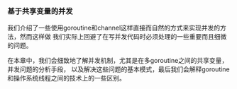 
### 基于共享变量的并发

我们介绍了一些使用goroutine和channel这样直接而自然的方式来实现并发的方法，然而这样做
我们实际上回避了在写并发代码时必须处理的一些重要而且细微的问题。

在本章中，我们会细致地了解并发机制，尤其是在多goroutine之间的共享变量，并发问题的分析手段，
以及解决这些问题的基本模式，最后我们会解释goroutine和操作系统线程之间的技术上的一些区别。